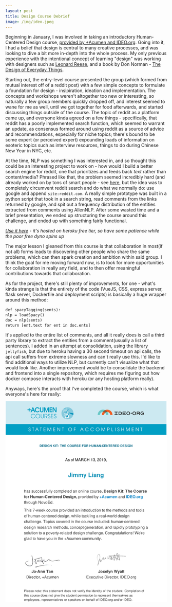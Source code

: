 ```yaml
---
layout: post
title: Design Course Debrief
image: /img/ideo.jpeg
---
```


Beginning in January, I was involved in taking an introductory Human-Centered Design course, [provided by +Acumen and IDEO.org](https://www.plusacumen.org/courses/introduction-human-centered-design). Going into it, I had a belief that design is central to many creative processes, and was looking to dive a bit more in-depth into the whole process. My only previous experience with the intentional concept of learning "design" was working with designers such as [Leonard Reese](https://medium.com/@LeonardReese100), and a book by Don Norman - [The Design of Everyday Things](https://www.goodreads.com/book/show/840.The_Design_of_Everyday_Things). 


Starting out, the entry-level course presented the group (which formed from mutual interest off of a reddit post) with a few simple concepts to formulate a foundation for design - insipiration, ideation and implementation. The concepts and workshops weren't altogether too new or interesting, so naturally a few group members quickly dropped off, and interest seemed to wane for me as well, until we got together for food afterwards, and started discussing things outside of the course. The topic of reddit as a platform came up, and everyone kinda agreed on a few things - specifically, that reddit has a poorly implemented search function, which seemed to warrant an update, as consensus formed around using reddit as a source of advice and recommendations, especially for niche topics; there's bound to be some expert (or perceived expert) expounding loads of information on esoteric topics such as interview resources, things to do during Chinese New Year in NYC, etc. 


At the time, NLP was something I was interested in, and so thought this could be an interesting project to work on - how would I build a better search engine for reddit, one that prioritizes and feeds back *text* rather than content/media? Phrased like that, the problem seemed incredibly hard (and already worked on by tons of smart people - see [here](https://redditblog.com/2017/09/07/the-search-for-better-search-at-reddit/), but the idea was to completely circumvent reddit search and do what we normally do: use google and append `site:reddit.com`. A really simple prototype was built in a python script that took in a search string, read comments from the links returned by google, and spit out a frequency distribution of the entities extracted from comments using AllenNLP. After some wasted time and a brief presentation, we ended up structuring the course around this challenge, and ended up with something fairly functional.


*[Use it here](https://redrec.herokuapp.com) - it's hosted on heroku free tier, so have some patience while the poor free dyno spins up*


The major lesson I gleaned from this course is that collaboration in most(if not all) forms leads to discovering other people who share the same problems, which can then spark creation and ambition within said group. I think the goal for me moving forward now, is to look for more opportunities for collaboration in really any field, and to then offer meaningful contributions towards that collaboration. 


As for the project, there's still plenty of improvements, for one - what's kinda strange is that the entirety of the code (VueJS, CSS, express server, flask server, Dockerfile and deployment scripts) is basically a huge wrapper around this method:

    def spacyTagging(sents):
    nlp = loadSpacy() 
    doc = nlp(sents)
    return [ent.text for ent in doc.ents]


It's applied to the entire list of comments, and all it really does is call a third party library to extract the entities from a comment(usually a list of sentences). I added in an attempt at consolidation, using the library `jellyfish`, but due to heroku having a 30 second timeout on api calls, the api call suffers from extreme slowness and can't really use this. I'd like to find additional ways to utilize NLP, but currently can't visualize what that would look like. Another improvement would be to consolidate the backend and frontend into a single repository, which requires me figuring out how docker compose interacts with heroku (or any hosting platform really). 

Anyways, here's the proof that I've completed the course, which is what everyone's here for really:

![Worth about as much as my degree, really](/img/cert.png)



